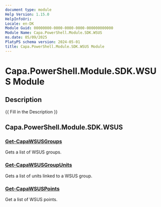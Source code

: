 ```yaml
---
document type: module
Help Version: 1.15.0
HelpInfoUri: 
Locale: en-DK
Module Guid: 00000000-0000-0000-0000-000000000000
Module Name: Capa.PowerShell.Module.SDK.WSUS
ms.date: 05/09/2025
PlatyPS schema version: 2024-05-01
title: Capa.PowerShell.Module.SDK.WSUS Module
---
```


# Capa.PowerShell.Module.SDK.WSUS Module

## Description

{{ Fill in the Description }}

## Capa.PowerShell.Module.SDK.WSUS

### [Get-CapaWSUSGroups](Get-CapaWSUSGroups.md)

Gets a list of WSUS groups.

### [Get-CapaWSUSGroupUnits](Get-CapaWSUSGroupUnits.md)

Gets a list of units linked to a WSUS group.

### [Get-CapaWSUSPoints](Get-CapaWSUSPoints.md)

Get a list of WSUS points.

